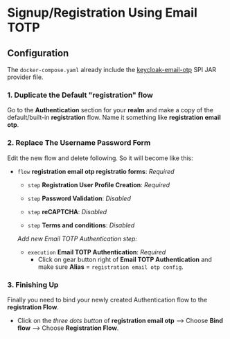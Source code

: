 # Signup/Registration Using Email TOTP

## Configuration

The `docker-compose.yaml` already include the [keycloak-email-otp](https://github.com/5-stones/keycloak-email-otp) SPI JAR provider file.

### 1. Duplicate the Default "registration" flow
Go to the **Authentication** section for your **realm** and make a copy of the default/built-in **registration** flow. Name it something like **registration email otp**.

### 2. Replace The Username Password Form
Edit the new flow and delete following. So it will become like this:

* `flow` **registration email otp registratio forms**: _Required_

    * `step` **Registration User Profile Creation**: _Required_

    * `step` **Password Validation**: _Disabled_

    * `step` **reCAPTCHA**: _Disabled_

    * `step` **Terms and conditions**: _Disabled_

    _Add new *Email TOTP Authentication* step:_
    * `execution` **Email TOTP Authentication**: _Required_
        * Click on gear button right of **Email TOTP Authentication** and make sure **Alias** = `registration email otp config`.


### 3. Finishing Up
Finally you need to bind your newly created Authentication flow to the **registration Flow**.
- Click on the _three dots button_ of **registration email otp** --> Choose **Bind flow** --> Choose **Registration Flow**.
